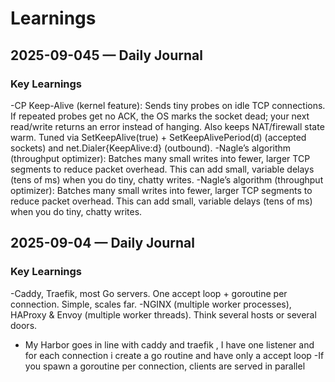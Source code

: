 # Learnings

## 2025-09-045 — Daily Journal
### Key Learnings 

-CP Keep-Alive (kernel feature):
Sends tiny probes on idle TCP connections. If repeated probes get no ACK, the OS marks the socket dead; your next read/write returns an error instead of hanging. Also keeps NAT/firewall state warm. Tuned via SetKeepAlive(true) + SetKeepAlivePeriod(d) (accepted sockets) and net.Dialer{KeepAlive:d} (outbound).
-Nagle’s algorithm (throughput optimizer):
Batches many small writes into fewer, larger TCP segments to reduce packet overhead. This can add small, variable delays (tens of ms) when you do tiny, chatty writes.
-Nagle’s algorithm (throughput optimizer):
Batches many small writes into fewer, larger TCP segments to reduce packet overhead. This can add small, variable delays (tens of ms) when you do tiny, chatty writes.

## 2025-09-04 — Daily Journal
###  Key Learnings
-Caddy, Traefik, most Go servers. One accept loop + goroutine per connection. Simple, scales far.
-NGINX (multiple worker processes), HAProxy & Envoy (multiple worker threads). Think several hosts or several doors.
- My Harbor goes in line with caddy and traefik , I have one listener and for each connection i create a go routine  and have only a accept loop
-If you spawn a goroutine per connection, clients are served in parallel
